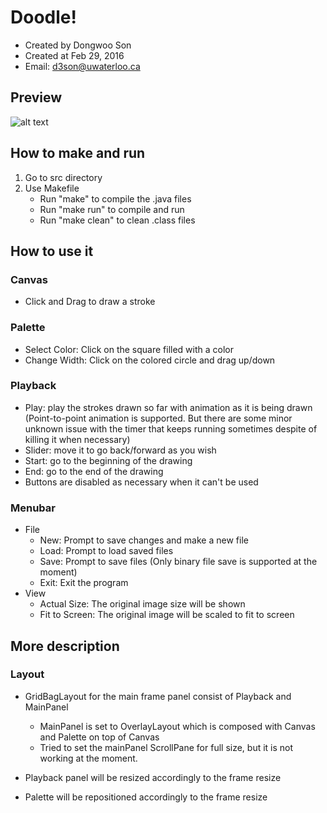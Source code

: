 Doodle!
=======
- Created by Dongwoo Son
- Created at Feb 29, 2016
- Email: d3son@uwaterloo.ca

Preview
-------
![alt text](http://dongwoo1005.github.io/image/Doodle.png "Doodle preview")


How to make and run
-------------------
1. Go to src directory
2. Use Makefile
    - Run "make" to compile the .java files
    - Run "make run" to compile and run
    - Run "make clean" to clean .class files

How to use it
-------------

### Canvas
- Click and Drag to draw a stroke

### Palette
- Select Color: Click on the square filled with a color
- Change Width: Click on the colored circle and drag up/down

### Playback
- Play:   play the strokes drawn so far with animation as it is being drawn (Point-to-point animation is supported. But there are some minor unknown issue with the timer that keeps running sometimes despite of killing it when necessary)
- Slider: move it to go back/forward as you wish
- Start:  go to the beginning of the drawing
- End:    go to the end of the drawing
- Buttons are disabled as necessary when it can't be used

### Menubar
- File
	- New:  Prompt to save changes and make a new file
	- Load: Prompt to load saved files
	- Save: Prompt to save files
			(Only binary file save is supported at the moment)
	- Exit: Exit the program
- View
	- Actual Size:   The original image size will be shown
	- Fit to Screen: The original image will be scaled to fit to screen

More description
----------------
### Layout
- GridBagLayout for the main frame panel consist of Playback and MainPanel
	- MainPanel is set to OverlayLayout which is composed with Canvas and Palette on top of Canvas
	- Tried to set the mainPanel ScrollPane for full size, but it is not working at the moment.

- Playback panel will be resized accordingly to the frame resize
- Palette will be repositioned accordingly to the frame resize
